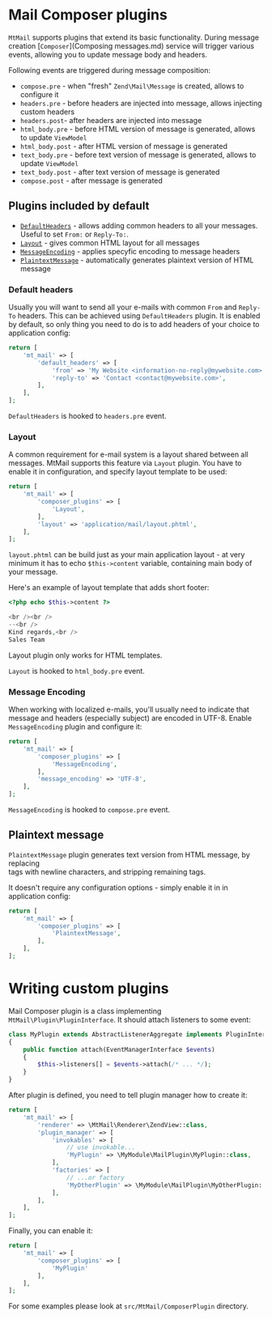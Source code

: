 Mail Composer plugins
=====================

`MtMail` supports plugins that extend its basic functionality. During message creation
[`Composer`](Composing messages.md) service will trigger various events, allowing you to update message
body and headers.

Following events are triggered during message composition:

 * `compose.pre` - when "fresh" `Zend\Mail\Message` is created, allows to configure it
 * `headers.pre` - before headers are injected into message, allows injecting custom headers
 * `headers.post`- after headers are injected into message
 * `html_body.pre` - before HTML version of message is generated, allows to update `ViewModel`
 * `html_body.post` - after HTML version of message is generated
 * `text_body.pre` - before text version of message is generated, allows to update `ViewModel`
 * `text_body.post` - after text version of message is generated
 * `compose.post` - after message is generated


Plugins included by default
---------------------------

* [`DefaultHeaders`](#default-headers) - allows adding common headers to all your messages. Useful to set `From:` or `Reply-To:`.
* [`Layout`](#layout) - gives common HTML layout for all messages
* [`MessageEncoding`](#message-encoding) - applies specyfic encoding to message headers
* [`PlaintextMessage`](#plaintext-message) - automatically generates plaintext version of HTML message

### Default headers

Usually you will want to send all your e-mails with common `From` and `Reply-To` headers. This can
be achieved using `DefaultHeaders` plugin. It is enabled by default, so only thing you need to do
is to add headers of your choice to application config:

```php
return [
    'mt_mail' => [
        'default_headers' => [
            'from' => 'My Website <information-no-reply@mywebsite.com>',
            'reply-to' => 'Contact <contact@mywebsite.com>',
        ],
    ],
];
```

`DefaultHeaders` is hooked to `headers.pre` event.

### Layout

A common requirement for e-mail system is a layout shared between all messages.
MtMail supports this feature via `Layout` plugin. You have to enable it in configuration, and specify layout
template to be used:

```php
return [
    'mt_mail' => [
        'composer_plugins' => [
            'Layout',
        ],
        'layout' => 'application/mail/layout.phtml',
    ],
];
```

`layout.phtml` can be build just as your main application layout - at very minimum it has to echo `$this->content`
variable, containing main body of your message.

Here's an example of layout template that adds short footer:

```php
<?php echo $this->content ?>

<br /><br />
--<br />
Kind regards,<br />
Sales Team

```
Layout plugin only works for HTML templates.

`Layout` is hooked to `html_body.pre` event.

### Message Encoding

When working with localized e-mails, you'll usually need to indicate that message and headers (especially subject)
are encoded in UTF-8. Enable `MessageEncoding` plugin and configure it:

```php
return [
    'mt_mail' => [
        'composer_plugins' => [
            'MessageEncoding',
        ],
        'message_encoding' => 'UTF-8',
    ],
];
```

`MessageEncoding` is hooked to `compose.pre` event.


Plaintext message
-----------------

`PlaintextMessage` plugin generates text version from HTML message, by replacing <BR> tags with newline characters,
and stripping remaining tags.

It doesn't require any configuration options - simply enable it in in application config:

```php
return [
    'mt_mail' => [
        'composer_plugins' => [
            'PlaintextMessage',
        ],
    ],
];
```


Writing custom plugins
======================

Mail Composer plugin is a class implementing `MtMail\Plugin\PluginInterface`. It should attach listeners
to some event:

```php
class MyPlugin extends AbstractListenerAggregate implements PluginInterface
{
    public function attach(EventManagerInterface $events)
    {
        $this->listeners[] = $events->attach(/* ... */);
    }
}
```

After plugin is defined, you need to tell plugin manager how to create it:

```php
return [
    'mt_mail' => [
        'renderer' => \MtMail\Renderer\ZendView::class,
        'plugin_manager' => [
            'invokables' => [
                // use invokable...
                'MyPlugin' => \MyModule\MailPlugin\MyPlugin::class,
            ],
            'factories' => [
                // ...or factory
                'MyOtherPlugin' => \MyModule\MailPlugin\MyOtherPlugin::class,
            ],
        ],
    ],
];
```

Finally, you can enable it:

```php
return [
    'mt_mail' => [
        'composer_plugins' => [
            'MyPlugin'
        ],
    ],
];
```

For some examples please look at `src/MtMail/ComposerPlugin` directory.
